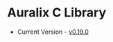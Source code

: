 # Auralix C Library
- Current Version - [v0.19.0](https://github.com/auralix/alx-202-af-10-1-auralix-c-lib/tree/v0.19.0)
